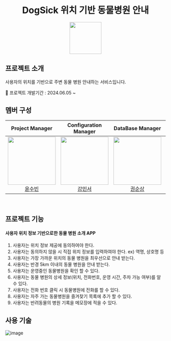 <br>
<h1 align="middle" style="text-weight: bold">DogSick 위치 기반 동물병원 안내</h1>

<div align="center">
  <img src="https://github.com/DogSick/DogSick/assets/134928447/0eea1ffb-8b92-4e55-ac6f-24ddcf1efb9e" height=100 width=100>
</div>



## 프로젝트 소개
사용자의 위치를 기반으로 주변 동물 병원 안내하는 서비스입니다.
<br>

🚩 프로젝트 개발기간 : 2024.06.05 ~

## 멤버 구성
<div align="center">

| **Project Manager** | **Configuration Manager** | **DataBase Manager** | **DataBase Manager** | **DataBase Manager** | **DataBase Manager** |
| :------: |  :------: | :------: | :------: | :------: | :------: |
| [<img src="https://avatars.githubusercontent.com/u/134928447?v=4" height=150 width=150> <br/> 윤수빈](https://github.com/nunu1101) | [<img src="https://avatars.githubusercontent.com/u/155221216?v=4" height=150 width=150> <br/> 강민서](https://github.com/KANGMINSEO0) | [<img src="https://avatars.githubusercontent.com/u/157683193?v=4" height=150 width=150> <br/> 권순상](https://github.com/sunskwon) | [<img src="https://avatars.githubusercontent.com/u/157683190?v=4" height=150 width=150> <br/> 구예성](https://github.com/KUYESUNG) | [<img src="https://avatars.githubusercontent.com/u/152046800?v=4" height=150 width=150> <br/> 조은성](https://github.com/eunseongjo) | [<img src="https://avatars.githubusercontent.com/u/159097835?v=4" height=150 width=150> <br/> 박진현](https://github.com/0COK0) |
</div>
<br>

## 프로젝트 기능
#### 사용자 위치 정보 기반으로한 동물 병원 소개 APP
1. 사용자는 위치 정보 제공에 동의하여야 한다.
2. 사용자는 동의하지 않을 시 직접 위치 정보를 입력하여야 한다. ex) 역명, 상호명 등
3. 사용자는 가장 가까운 위치의 동물 병원을 최우선으로 안내 받는다.
4. 사용자는 반경 5km 이내의 동물 병원을 안내 받는다.
5. 사용자는 운영중인 동물병원을 확인 할 수 있다.
6. 사용자는 동물 병원의 상세 정보(위치, 전화번호, 운영 시간, 주차 가능 여부)를 알 수 있다.
7. 사용자는 전화 번호 클릭 시 동물병원에 전화를 할 수 있다.
8. 사용자는 자주 가는 동물병원을 즐겨찾기 목록에 추가 할 수 있다.
9. 사용자는 반려동물의 병원 기록을 메모장에 적을 수 있다.


## 사용 기술
![image](https://github.com/DogSick/DogSick/assets/155221216/83e59997-95a8-4ee2-ba7f-705df17144ad)
<br>
